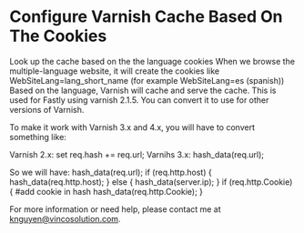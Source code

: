 # Configure Varnish Cache Based On The Cookies
Look up the cache based on the the language cookies
When we browse the multiple-language website, it will create the cookies like WebSiteLang=lang_short_name (for example WebSiteLang=es (spanish))
Based on the language, Varnish will cache and serve the cache.
This is used for Fastly using varnish 2.1.5. You can convert it to use for other versions of Varnish.

To make it work with Varnish 3.x and 4.x, you will have to convert something like:

Varnish 2.x: set req.hash += req.url;
Varnihs 3.x: hash_data(req.url);

So we will have:
    hash_data(req.url);
    if (req.http.host) {
        hash_data(req.http.host);
    } else {
        hash_data(server.ip);
    }
    if (req.http.Cookie) {
        #add cookie in hash
        hash_data(req.http.Cookie);
    }
	
For more information or need help, please contact me at knguyen@vincosolution.com.